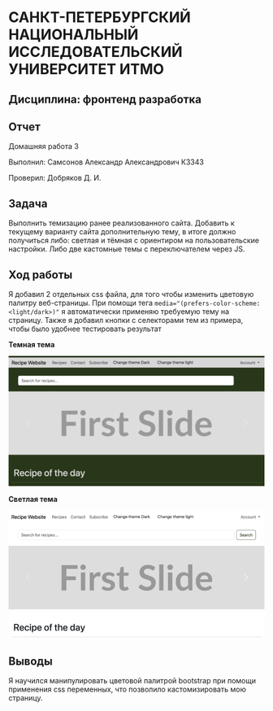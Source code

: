 # САНКТ-ПЕТЕРБУРГСКИЙ НАЦИОНАЛЬНЫЙ ИССЛЕДОВАТЕЛЬСКИЙ УНИВЕРСИТЕТ ИТМО

## Дисциплина: фронтенд разработка

## Отчет

Домашняя работа 3

Выполнил: Самсонов Александр Александрович
К3343

Проверил: Добряков Д. И.

## Задача

Выполнить темизацию ранее реализованного сайта. Добавить к текущему варианту сайта
дополнительную тему, в итоге должно получиться либо: светлая и тёмная с ориентиром на
пользовательские настройки. Либо две кастомные темы с переключателем через JS.

## Ход работы

Я добавил 2 отдельных css файла, для того чтобы изменить цветовую палитру
веб-страницы. При помощи тега `media="(prefers-color-scheme: <light/dark>)"` я
автоматически применяю требуемую тему на страницу. Также я добавил кнопки с
селекторами тем из примера, чтобы было удобнее тестировать результат

**Темная тема**

![img.png](media/img.png)

**Светлая тема**

![img_1.png](media/img_1.png)

## Выводы

Я научился манипулировать цветовой палитрой bootstrap при помощи применения css
переменных, что позволило кастомизировать мою страницу.
